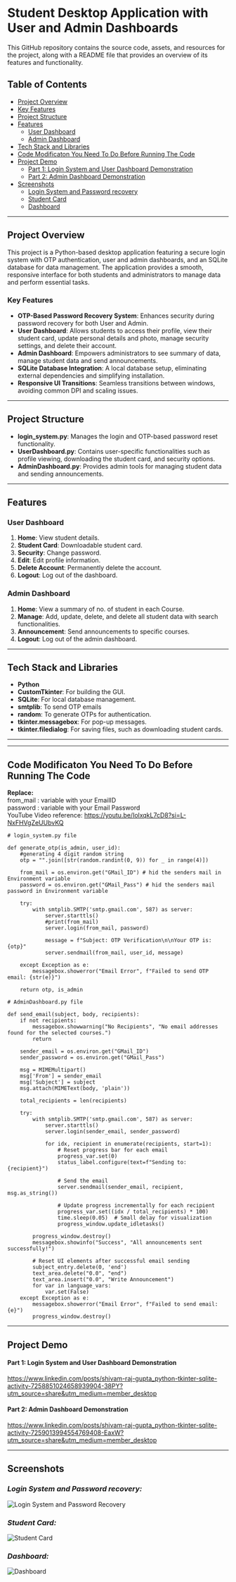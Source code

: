 # Student Desktop Application with User and Admin Dashboards

This GitHub repository contains the source code, assets, and resources for the project, along with a README file that provides an overview of its features and functionality.

## Table of Contents
- [Project Overview](#project-overview)
- [Key Features](#key-features)
- [Project Structure](#project-structure)
- [Features](#features)
  - [User Dashboard](#user-dashboard)
  - [Admin Dashboard](#admin-dashboard)
- [Tech Stack and Libraries](#tech-stack-and-libraries)
- [Code Modificaton You Need To Do Before Running The Code](#code-modificaton-you-need-to-do-before-running-the-code)
- [Project Demo](#project-demo)
  - [Part 1: Login System and User Dashboard Demonstration](#part-1-login-system-and-user-dashboard-demonstration)
  - [Part 2: Admin Dashboard Demonstration](#part-2-admin-dashboard-demonstration)
- [Screenshots](#screenshots)
  - [Login System and Password recovery](#login-system-and-password-recovery)
  - [Student Card](#student-card)
  - [Dashboard](#dashboard)
---

## Project Overview
This project is a Python-based desktop application featuring a secure login system with OTP authentication, user and admin dashboards, and an SQLite database for data management. The application provides a smooth, responsive interface for both students and administrators to manage data and perform essential tasks.

### Key Features
- **OTP-Based Password Recovery System**: Enhances security during password recovery for both User and Admin.
- **User Dashboard**: Allows students to access their profile, view their student card, update personal details and photo, manage security settings, and delete their account.
- **Admin Dashboard**: Empowers administrators to see summary of data, manage student data and send announcements.
- **SQLite Database Integration**: A local database setup, eliminating external dependencies and simplifying installation.
- **Responsive UI Transitions**: Seamless transitions between windows, avoiding common DPI and scaling issues.

---

## Project Structure
- **login_system.py**: Manages the login and OTP-based password reset functionality.
- **UserDashboard.py**: Contains user-specific functionalities such as profile viewing, downloading the student card, and security options.
- **AdminDashboard.py**: Provides admin tools for managing student data and sending announcements.

---

## Features

### User Dashboard
1. **Home**: View student details.
2. **Student Card**: Downloadable student card.
3. **Security**: Change password.
4. **Edit**: Edit profile information.
5. **Delete Account**: Permanently delete the account.
6. **Logout**: Log out of the dashboard.

### Admin Dashboard
1. **Home**: View a summary of no. of student in each Course.
2. **Manage**: Add, update, delete, and delete all student data with search functionalities.
3. **Announcement**: Send announcements to specific courses.
4. **Logout**: Log out of the admin dashboard.

---
## Tech Stack and Libraries
- **Python**
- **CustomTkinter**: For building the GUI.
- **SQLite**: For local database management.
- **smtplib**: To send OTP emails
- **random**: To generate OTPs for authentication.
- **tkinter.messagebox**: For pop-up messages.
- **tkinter.filedialog**: For saving files, such as downloading student cards.
---

---
## Code Modificaton You Need To Do Before Running The Code

**Replace:**  
from_mail : variable with your EmailID  
password : variable with your Email Password  
YouTube Video reference: https://youtu.be/IolxqkL7cD8?si=L-NxFHVgZeUUbvKQ
```
# login_system.py file

def generate_otp(is_admin, user_id):
    #generating 4 digit random string
    otp = "".join([str(random.randint(0, 9)) for _ in range(4)])

    from_mail = os.environ.get("GMail_ID") # hid the senders mail in Environment variable
    password = os.environ.get("GMail_Pass") # hid the senders mail password in Environment variable

    try:
        with smtplib.SMTP('smtp.gmail.com', 587) as server:
            server.starttls()
            #print(from_mail)
            server.login(from_mail, password)

            message = f"Subject: OTP Verification\n\nYour OTP is: {otp}"
            server.sendmail(from_mail, user_id, message)

    except Exception as e:
        messagebox.showerror("Email Error", f"Failed to send OTP email: {str(e)}")

    return otp, is_admin

```

```
# AdminDashboard.py file

def send_email(subject, body, recipients):
    if not recipients:
        messagebox.showwarning("No Recipients", "No email addresses found for the selected courses.")
        return

    sender_email = os.environ.get("GMail_ID")
    sender_password = os.environ.get("GMail_Pass")

    msg = MIMEMultipart()
    msg['From'] = sender_email
    msg['Subject'] = subject
    msg.attach(MIMEText(body, 'plain'))

    total_recipients = len(recipients)

    try:
        with smtplib.SMTP('smtp.gmail.com', 587) as server:
            server.starttls()
            server.login(sender_email, sender_password)

            for idx, recipient in enumerate(recipients, start=1):
                # Reset progress bar for each email
                progress_var.set(0)
                status_label.configure(text=f"Sending to: {recipient}")

                # Send the email
                server.sendmail(sender_email, recipient, msg.as_string())

                # Update progress incrementally for each recipient
                progress_var.set((idx / total_recipients) * 100)
                time.sleep(0.05)  # Small delay for visualization
                progress_window.update_idletasks()

        progress_window.destroy()
        messagebox.showinfo("Success", "All announcements sent successfully!")

        # Reset UI elements after successful email sending
        subject_entry.delete(0, 'end')
        text_area.delete("0.0", "end")
        text_area.insert("0.0", "Write Announcement")
        for var in language_vars:
            var.set(False)
    except Exception as e:
        messagebox.showerror("Email Error", f"Failed to send email: {e}")
        progress_window.destroy()
```
---
## Project Demo
#### Part 1: Login System and User Dashboard Demonstration
https://www.linkedin.com/posts/shivam-raj-gupta_python-tkinter-sqlite-activity-7258851024658939904-38PY?utm_source=share&utm_medium=member_desktop

#### Part 2: Admin Dashboard Demonstration  
https://www.linkedin.com/posts/shivam-raj-gupta_python-tkinter-sqlite-activity-7259013994554769408-EaxW?utm_source=share&utm_medium=member_desktop

---

## Screenshots

### ***Login System and Password recovery:***  
![Login System and Password Recovery](https://github.com/user-attachments/assets/7c79b733-213e-4cf7-8ad1-9c6bab3098d8)

### ***Student Card:***  
![Student Card](https://github.com/user-attachments/assets/4daf16c7-0537-453a-a8f0-db3c1cf82975)

### ***Dashboard:***  
![Dashboard](https://github.com/user-attachments/assets/54e6a24b-eab3-4e20-825b-4f1f43e00820)



